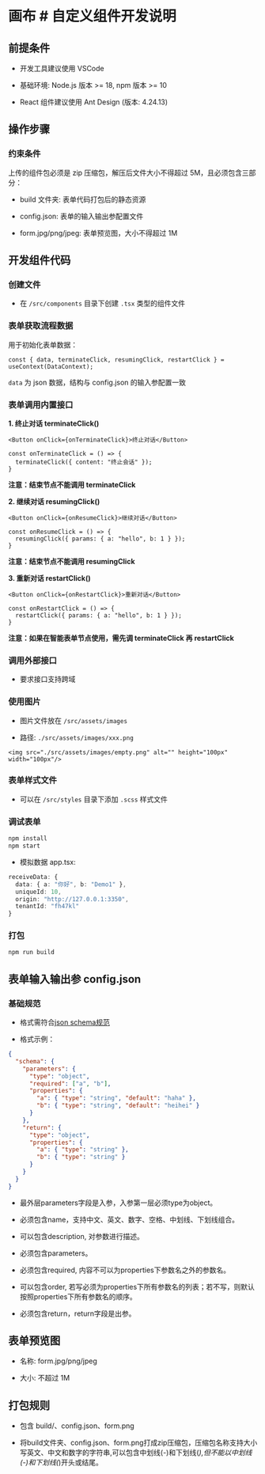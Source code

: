 # 画布 # 自定义组件开发说明

## 前提条件

* 开发工具建议使用 VSCode

* 基础环境: Node.js 版本 >= 18, npm 版本 >= 10

* React 组件建议使用 Ant Design (版本: 4.24.13)

## 操作步骤

### 约束条件

上传的组件包必须是 zip 压缩包，解压后文件大小不得超过 5M，且必须包含三部分：

* build 文件夹: 表单代码打包后的静态资源

* config.json: 表单的输入输出参配置文件

* form.jpg/png/jpeg: 表单预览图，大小不得超过 1M

## 开发组件代码

### 创建文件

* 在 `/src/components` 目录下创建 `.tsx` 类型的组件文件

### 表单获取流程数据

用于初始化表单数据：

```tsx
const { data, terminateClick, resumingClick, restartClick } = useContext(DataContext);
```

`data` 为 json 数据，结构与 config.json 的输入参配置一致

### 表单调用内置接口

**1. 终止对话 terminateClick()**

```tsx
<Button onClick={onTerminateClick}>终止对话</Button>

const onTerminateClick = () => {
  terminateClick({ content: "终止会话" });
}
```

**注意：结束节点不能调用 terminateClick**

**2. 继续对话 resumingClick()**

```tsx
<Button onClick={onResumeClick}>继续对话</Button>

const onResumeClick = () => {
  resumingClick({ params: { a: "hello", b: 1 } });
}
```

**注意：结束节点不能调用 resumingClick**

**3. 重新对话 restartClick()**

```tsx
<Button onClick={onRestartClick}>重新对话</Button>

const onRestartClick = () => {
  restartClick({ params: { a: "hello", b: 1 } });
}
```

**注意：如果在智能表单节点使用，需先调 terminateClick 再 restartClick**

### 调用外部接口

* 要求接口支持跨域

### 使用图片

* 图片文件放在 `/src/assets/images`

* 路径: `./src/assets/images/xxx.png`

```tsx
<img src="./src/assets/images/empty.png" alt="" height="100px" width="100px"/>
```

### 表单样式文件

* 可以在 `/src/styles` 目录下添加 `.scss` 样式文件

### 调试表单

```bash
npm install
npm start
```

* 模拟数据 app.tsx:

```ts
receiveData: {
  data: { a: "你好", b: "Demo1" },
  uniqueId: 10,
  origin: "http://127.0.0.1:3350",
  tenantId: "fh47kl"
}
```

### 打包

```bash
npm run build
```

## 表单输入输出参 config.json

### 基础规范

* 格式需符合[json schema规范](https://json-schema.apifox.cn/)

* 格式示例：

```json
{
  "schema": {
    "parameters": {
      "type": "object",
      "required": ["a", "b"],
      "properties": {
        "a": { "type": "string", "default": "haha" },
        "b": { "type": "string", "default": "heihei" }
      }
    },
    "return": {
      "type": "object",
      "properties": {
        "a": { "type": "string" },
        "b": { "type": "string" }
      }
    }
  }
}
```

* 最外层parameters字段是入参，入参第一层必须type为object。

* 必须包含name，支持中文、英文、数字、空格、中划线、下划线组合。

* 可以包含description, 对参数进行描述。

* 必须包含parameters。

* 必须包含required, 内容不可以为properties下参数名之外的参数名。

* 可以包含order, 若写必须为properties下所有参数名的列表；若不写，则默认按照properties下所有参数名的顺序。

* 必须包含return，return字段是出参。

## 表单预览图

* 名称: form.jpg/png/jpeg

* 大小: 不超过 1M

## 打包规则

* 包含 build/、config.json、form.png

* 将build文件夹、config.json、form.png打成zip压缩包，压缩包名称支持大小写英文、中文和数字的字符串,可以包含中划线(-)和下划线(_),但不能以中划线(-)和下划线(_)开头或结尾。
